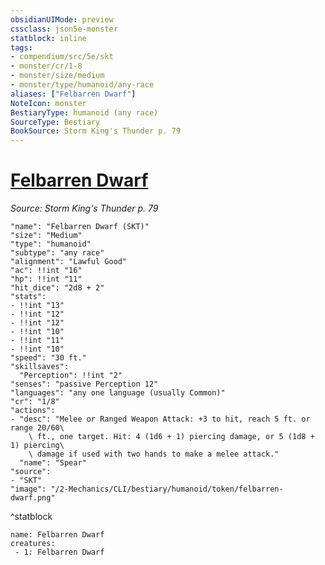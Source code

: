 ```yaml
---
obsidianUIMode: preview
cssclass: json5e-monster
statblock: inline
tags:
- compendium/src/5e/skt
- monster/cr/1-8
- monster/size/medium
- monster/type/humanoid/any-race
aliases: ["Felbarren Dwarf"]
NoteIcon: monster
BestiaryType: humanoid (any race)
SourceType: Bestiary
BookSource: Storm King's Thunder p. 79
---
```

# [Felbarren Dwarf](2-Mechanics/CLI/bestiary/humanoid/felbarren-dwarf-skt.md)
*Source: Storm King's Thunder p. 79*  

```statblock
"name": "Felbarren Dwarf (SKT)"
"size": "Medium"
"type": "humanoid"
"subtype": "any race"
"alignment": "Lawful Good"
"ac": !!int "16"
"hp": !!int "11"
"hit_dice": "2d8 + 2"
"stats":
- !!int "13"
- !!int "12"
- !!int "12"
- !!int "10"
- !!int "11"
- !!int "10"
"speed": "30 ft."
"skillsaves":
  "Perception": !!int "2"
"senses": "passive Perception 12"
"languages": "any one language (usually Common)"
"cr": "1/8"
"actions":
- "desc": "Melee or Ranged Weapon Attack: +3 to hit, reach 5 ft. or range 20/60\
    \ ft., one target. Hit: 4 (1d6 + 1) piercing damage, or 5 (1d8 + 1) piercing\
    \ damage if used with two hands to make a melee attack."
  "name": "Spear"
"source":
- "SKT"
"image": "/2-Mechanics/CLI/bestiary/humanoid/token/felbarren-dwarf.png"
```
^statblock

```encounter-table
name: Felbarren Dwarf
creatures:
 - 1: Felbarren Dwarf
```
